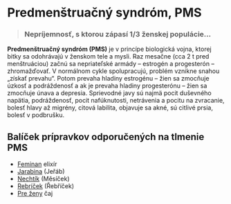 Predmenštruačný syndróm, PMS
============================


> ### Nepríjemnosť, s ktorou zápasí 1/3 ženskej populácie…
> 
> 

**Predmenštruačný syndróm (PMS)** je v princípe biologická vojna, ktorej bitky
sa odohrávajú v ženskom tele a mysli. Raz mesačne (cca 2 t pred menštruáciou)
začnú sa nepriateľské armády – estrogén a progesterón – zhromažďovať. V
normálnom cykle spolupracujú, problém vznikne snahou „získať prevahu“. Potom
prevaha hladiny estrogénu – žien sa zmocňuje úzkosť a podráždenosť a ak je
prevaha hladiny progesterónu – žien sa zmocňuje únava a depresia. Sprievodné
javy sú najmä pocit duševného napätia, podráždenosť, pocit nafúknutosti,
netrávenia a pocitu na zvracanie, bolesť hlavy až migrény, citová labilita,
objavuje sa akné, sú citlivé prsia, bolesť v podbrušku.

Balíček prípravkov odporučených na tlmenie PMS
----------------------------------------------

* [Feminan](/sip/elixiry/feminan-elixir) elixír
* [Jarabina](/sip/tinktury-jednobylinkove/jarabina) (Jeřáb)
* [Nechtík](/sip/p/nechtik/) (Měsíček)
* [Rebríček](/sip/p/rebricek/) (Řebříček)
* [Pre ženy](/sip/caje/pre-zeny) čaj
